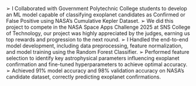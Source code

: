 ➢ I Collaborated with Government Polytechnic College students to develop an ML model capable of
classifying exoplanet candidates as Confirmed or False Positive using NASA’s Cumulative Kepler Dataset.
➢ We did this project to compete in the NASA Space Apps Challenge 2025 at SNS College of
Technology, our project was highly appreciated by the judges, earning us top rewards and progression
to the next round.
➢ I Handled the end-to-end model development, including data preprocessing, feature normalization,
and model training using the Random Forest Classifier.
➢ Performed feature selection to identify key astrophysical parameters influencing exoplanet
confirmation and fine-tuned hyperparameters to achieve optimal accuracy.
➢ Achieved 91% model accuracy and 98% validation accuracy on NASA’s candidate dataset, correctly
predicting exoplanet confirmations.
